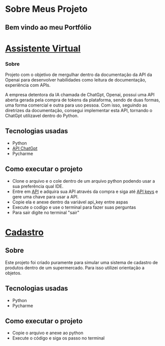 # Sobre Meus Projeto
## Bem vindo ao meu Portfólio 
# [Assistente Virtual](https://github.com/gabriellsantos485/Meus-Projetos/blob/main/Assistente.py)
### Sobre
Projeto com o objetivo de mergulhar dentro da documentação da API da Openai para desenvolver habilidades como leitura de documentação, experiência com APIs. 

A empresa detentora da IA chamada de ChatGpt, Openai, possui uma API aberta gerada pela compra de tokens da plataforma, sendo de duas formas, uma forma comercial e outra para uso pessoa. Com isso, seguindo as diretrizes da documentação, consegui implementar esta API, tornando o ChatGpt utilizavel dentro do Python. 

## Tecnologias usadas 
- Python
- [API ChatGpt](https://platform.openai.com/docs/api-reference/introduction)
- Pycharme

## Como executar o projeto
  - Clone o arquivo e o cole dentro de um arquivo python podendo usar a sua preferência qual IDE.
  - Entre em [API](https://platform.openai.com/account/billing/overview) e adquira sua API através da compra e siga até [API keys](https://platform.openai.com/api-keys) e gere uma chave para usar a API.
  - Copie ela e anexe dentro da variável api_key entre aspas
  - Execute o codigo e use o terminal para fazer suas perguntas
  - Para sair digite no terminal "sair"
# [Cadastro](https://github.com/gabriellsantos485/Meus-Projetos/blob/main/Cadastro.py) 
## Sobre 
Este projeto foi criado puramente para simular uma sistema de cadastro de produtos dentro de um supermercado. Para isso utilizei orientação a objetos.

## Tecnologias usadas
- Python
- Pycharme

## Como executar o projeto 
 - Copie o arquivo e anexe ao python
 - Execute o código e siga os passo no terminal


  
